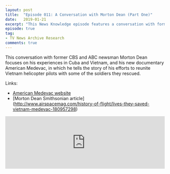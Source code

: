 ```yaml
---
layout: post
title:  "Episode 011: A Conversation with Morton Dean (Part One)"
date:   2019-01-21
excerpt: "This News Knowledge episode features a conversation with former CBS and ABC newsman Morton Dean about his experiences as a correspondent in Cuba and Vietnam, and his new documentary American Medevac, which tells the story of his efforts to reunite Vietnam helicopter pilots with some of the soldiers they rescued."
episode: true
tag:
- TV News Archive Research
comments: true
---
```

This conversation with former CBS and ABC newsman Morton Dean focuses on his experiences in Cuba and Vietnam, and his new documentary American Medevac, in which he tells the story of his efforts to reunite Vietnam helicopter pilots with some of the soldiers they rescued.

Links:
* [American Medevac website](http://www.vietnammedevac.com)
* [Morton Dean Smithsonian article] (http://www.airspacemag.com/history-of-flight/lives-they-saved-vietnam-medevac-180957298)

<iframe width="100%" height="166" scrolling="no" frameborder="no" allow="autoplay" src="https://w.soundcloud.com/player/?url=https%3A//api.soundcloud.com/tracks/560598600%3Fsecret_token%3Ds-fbTHy&color=%23ff5500&auto_play=false&hide_related=false&show_comments=true&show_user=true&show_reposts=false&show_teaser=true"></iframe>

